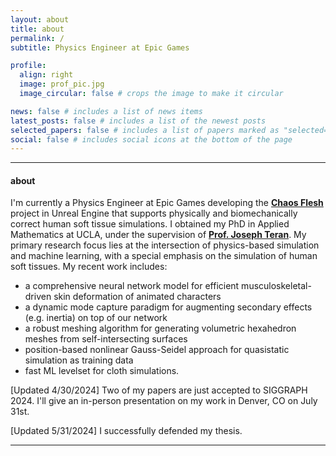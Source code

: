 ```yaml
---
layout: about
title: about
permalink: /
subtitle: Physics Engineer at Epic Games

profile:
  align: right
  image: prof_pic.jpg
  image_circular: false # crops the image to make it circular

news: false # includes a list of news items
latest_posts: false # includes a list of the newest posts
selected_papers: false # includes a list of papers marked as "selected={true}"
social: false # includes social icons at the bottom of the page
---
```

---
#### about

I'm currently a Physics Engineer at Epic Games developing the **[Chaos Flesh](https://dev.epicgames.com/community/learning/tutorials/BEby/unreal-engine-chaos-flesh)** project in Unreal Engine that supports physically and biomechanically correct human soft tissue simulations. I obtained my PhD in Applied Mathematics at UCLA, under the supervision of **[Prof. Joseph Teran](https://www.math.ucla.edu/~jteran/)**. My primary research focus lies at the intersection of physics-based simulation and machine learning, with a special emphasis on the simulation of human soft tissues. My recent work includes:
- a comprehensive neural network model for efficient musculoskeletal-driven skin deformation of animated characters
- a dynamic mode capture paradigm for augmenting secondary effects (e.g. inertia) on top of our network
- a robust meshing algorithm for generating volumetric hexahedron meshes from self-intersecting surfaces
- position-based nonlinear Gauss-Seidel approach for quasistatic simulation as training data
- fast ML levelset for cloth simulations. 

\[Updated 4/30/2024\] Two of my papers are just accepted to SIGGRAPH 2024. I'll give an in-person presentation on my work in Denver, CO on July 31st.

\[Updated 5/31/2024\] I successfully defended my thesis.

---